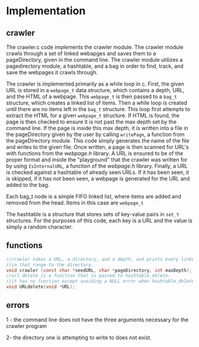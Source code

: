 # Implementation

## crawler

The crawler.c code implements the crawler module. The crawler module crawls through a set of linked webapges and saves them to a pageDirectory, given in the command line.
The crawler module utilizes a pagedirectory module, a hashtable, and a bag in order to find, track, and save the webpages it crawls through.

The crawler is implemented primarily as a while loop in c. First, the given URL is stored in a `webpage_t` data structure, which contains a depth, URL, and the HTML of a webpage. This `webpage_t` is then passed to a `bag_t` structure, which creates a linked list of items. Then a while loop is created until there are no items left in the `bag_t` structure. This loop first attempts to extract the HTML for a given `webpage_t` structure. If HTML is found, the page is then checked to ensure it is not past the max depth set by the command line. If the page is inside this max depth, it is written into a file in the pageDirectory given by the user by calling `writePage`, a function from the pageDirectory module. This code simply generates the name of the file and writes to the given file. Once written, a page is then scanned for URL's with functions from the *webpage.h* library. A URL is ensured to be of the proper format and inside the "playground" that the crawler was written for by using `IsInternalURL`, a function of the *webpage.h* library. Finally, a URL is checked against a hashtable of already seen URLs. If it has been seen, it is skipped, if it has not been seen, a webpage is generated for the URL and added to the bag.

Each bag_t node is a simple FIFO linked list, where items are added and removed from the head. Items in this case are `webpage_t`

The hashtable is a structure that stores sets of key-value pairs in `set_t` structures. For the purposes of this code, each key is a URL and the value is simply a random character.

## functions

```c
//crawler takes a URL, a directory, and a depth, and prints every linked page
//in that range to the directory.
void crawler (const char *seedURL, char *pageDirectory, int maxDepth);
//url delete is a function that is passed to hashtable_delete.
//it has no function except avoiding a NULL error when hashtable_delete is called
void URLdelete(void *URL);
```

## errors

1 - the command line does not have the three arguments necessary for the crawler program

2- the directory one is attempting to write to does not exist.
